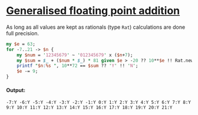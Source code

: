[1]: https://rosettacode.org/wiki/Generalised_floating_point_addition

# [Generalised floating point addition][1]

As long as all values are kept as rationals (type `Rat`) calculations are done full precision.

```perl
my $e = 63;
for -7..21 -> $n {
    my $num = '12345679' ~ '012345679' x ($n+7);
    my $sum = $_ + ($num * $_) * 81 given $e > -20 ?? 10**$e !! Rat.new(1,10**abs $e);
    printf "$n:%s ", 10**72 == $sum ?? 'Y' !! 'N';
    $e -= 9;
}
```

#### Output:
```
-7:Y -6:Y -5:Y -4:Y -3:Y -2:Y -1:Y 0:Y 1:Y 2:Y 3:Y 4:Y 5:Y 6:Y 7:Y 8:Y 9:Y 10:Y 11:Y 12:Y 13:Y 14:Y 15:Y 16:Y 17:Y 18:Y 19:Y 20:Y 21:Y
```
